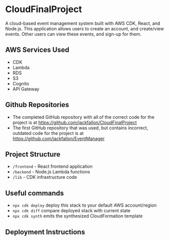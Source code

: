 # CloudFinalProject
A cloud-based event management system built with AWS CDK, React, and Node.js. This application allows users to create an account, and create/view events. Other users can view these events, and sign-up for them.

## AWS Services Used
- CDK
- Lambda
- RDS
- S3
- Cognito
- API Gateway

## Github Repositories
- The completed GitHub repository with all of the correct code for the project is at https://github.com/jackfallon/CloudFinalProject
- The first GitHub repository that was used, but contains incorrect, outdated code for the project is at https://github.com/jackfallon/EventManager

## Project Structure

- `/frontend` - React frontend application
- `/backend` - Node.js Lambda functions
- `/lib` - CDK infrastructure code

## Useful commands

* `npx cdk deploy`       deploy this stack to your default AWS account/region
* `npx cdk diff`         compare deployed stack with current state
* `npx cdk synth`        emits the synthesized CloudFormation template

## Deployment Instructions

